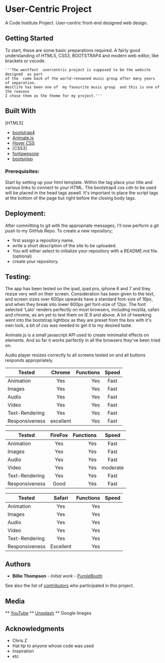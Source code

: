 # User-Centric Project

A Code Institute Project. User-centric front-end designed web design.

## Getting Started

To start, these are some basic preparations required. A fairly good understanding 
of HTML5, CSS3, BOOTSTRAP4 and modern web editor, like brackets or vscode.

    '''The westfest  usercentric project is supposed to be the website designed  as part 
    of the  come back of the world-renowned music group after many years of separation. 
    Westlife has been one of  my favourite music group  and this is one of the reasons 
    I chose them as the theme for my project.'''


## Built With

  [HTML5] 
* [bootstrap4](https://getbootstrap.com/)
* [Animate.js](https://daneden.github.io/animate.css/)
* [Hover CSS](http://ianlunn.github.io/Hover/)
* [CSS3]
* [fontawesone](https://fontawesome.com/icons?d=gallery&s=solid&m=free)
* [bootsnipp](https://bootsnipp.com)


    
### Prerequisites:

Start by setting up your html template. Within the <head> tag place your 
title and various links to connect to your HTML. The bootstrap4 css cdn to be used will
be placed in the head tags aswell. It's important to place the script tags at 
the bottom of the page but right before the closing body tags.


## Deployment:

After committing to git with the appropriate messages, 
I'll now perform a git push to my GitHub Repo.
To create a new repository;
* first assign a repository name.
* write a short description of the site to be uploaded.
* You will either select to initialize your repository with a README.md file. (optional)
* create your repository.

## Testing:

The app has been tested on the ipad, ipad pro, iphone 6 and 7 and they 
resize very well on their screen. Consideration has been given to the text, 
and screen sizes over 600px upwards have a standard font-size of 16px, 
and when they break into lower 600px get font-size of 12px.
The font selected 'Lato' renders perfectly on most browsers, 
including mozilla, safari and chrome, as am yet to test them on IE.9 and above.
A lot of tweeking went into the bootstrap lightbox as they are preset from the 
box with it's own look, a bit of css was needed to get it to my desired taste. 

Animate.js is a small javascript API used to create minimalist effects on elements. 
And so far it works perfectly in all the browsers they've been tried on.

Audio player resizes correctly to all screens tested on and all buttons responds
appropriately.


|    Tested      |    Chrome     | Functions  |   Speed   |    
| -------------  |:-------------:|  ---------:|:---------:|
| Animation      |    Yes        |     Yes    |   Fast    |
| Images         |    Yes        |     Yes    |   Fast    |
| Audio          |    Yes        |     Yes    |   Fast    |
| Video          |    Yes        |     Yes    |   Fast    |
| Text-Rendering |    Yes        |     Yes    |   Fast    |
| Responsiveness |   excellent   |     Yes    |   Fast    |

|    Tested      |     FireFox   | Functions  |   Speed   |    
| -------------  |:-------------:|  ---------:|:---------:|
| Animation      |    Yes        |     Yes    |    Fast   |
| Images         |    Yes        |     Yes    |    Fast   |
| Audio          |    Yes        |     Yes    |    Fast   |
| Video          |    Yes        |     Yes    |  moderate |
| Text-Rendering |    Yes        |     Yes    |   Fast    |
| Responsiveness |    Good       |     Yes    |   Fast    |

|    Tested      |     Safari    | Functions  |   Speed   |    
| -------------  |:-------------:|  ---------:|:---------:|
| Animation      |    Yes        |     Yes    |           |
| Images         |    Yes        |     Yes    |           |
| Audio          |    Yes        |     Yes    |           |
| Video          |    Yes        |     Yes    |           |
| Text-Rendering |    Yes        |     Yes    |           |
| Responsiveness |    Excellent  |     Yes    |           |


## Authors

* **Billie Thompson** - *Initial work* - [PurpleBooth](https://github.com/PurpleBooth)

See also the list of [contributors](https://github.com/your/project/contributors) who participated in this project.

## Media

** [YouTube](https://www.youtube.com/)
** [Unsplash](https://unsplash.com/)
** Google Images

## Acknowledgments

* Chris.Z
* Hat tip to anyone whose code was used
* Inspiration
* etc
